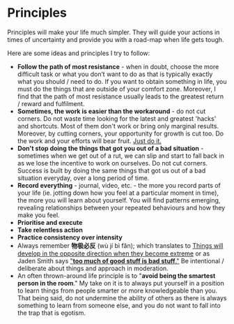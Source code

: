# Principles

Principles will make your life much simpler. They will guide your actions in times of uncertainty and provide you with a road-map when life gets tough.

Here are some ideas and principles I try to follow:

- **Follow the path of most resistance** - when in doubt, choose the more difficult task or what you don’t want to do as that is typically exactly what you should / need to do. If you want to obtain something in life, you must do the things that are outside of your comfort zone. Moreover, I find that the path of most resistance usually leads to the greatest return / reward and fulfilment.
- **Sometimes, the work is easier than the workaround** - do not cut corners. Do not waste time looking for the latest and greatest 'hacks' and shortcuts. Most of them don't work or bring only marginal results. Moreover, by cutting corners, your opportunity for growth is cut too. Do the work and your efforts will bear fruit. [Just do it.](https://m.youtube.com/watch?v=ZXsQAXx_ao0)
- **Don't stop doing the things that got you out of a bad situation** - sometimes when we get out of a rut, we can slip and start to fall back in as we lose the incentive to work on ourselves. Do not cut corners. Success is built by doing the same things that got us out of a bad situation everyday, over a long period of time.
- **Record everything** - journal, video, etc. - the more you record parts of your life (ie. jotting down how you feel at a particular moment in time), the more you will learn about yourself. You will find patterns emerging, revealing relationships between your repeated behaviours and how they make you feel.
- **Prioritise and execute**
- **Take relentless action**
- **Practice consistency over intensity**
- Always remember **物极必反** (wù jí bì fǎn); which translates to [Things will develop in the opposite direction when they become extreme](https://baike.baidu.com/item/物极必反/5139) or as Jaden Smith says ["**too much of good stuff is bad stuff**."](https://youtu.be/n_H8UUxsuNA&start=7&end=24) Be intentional / deliberate about things and approach in moderation.
- An often thrown-around life principle is to "**avoid being the smartest person in the room**." My take on it is to always put yourself in a position to learn things from people smarter or more knowledgeable than you. That being said, do not undermine the ability of others as there is always something to learn from someone else, and you do not want to fall into the trap that is egotism.
